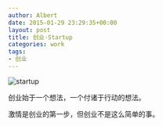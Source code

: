 ```yaml
---
author: Albert
date: 2015-01-29 23:29:35+00:00
layout: post
title: 创业·Startup
categories: work
tags:
- 创业
---
```


![startup](http://www.atschx.com/wp-content/uploads/2015/01/startup.jpg)

创业始于一个想法，一个付诸于行动的想法。

激情是创业的第一步，但创业不是这么简单的事。
